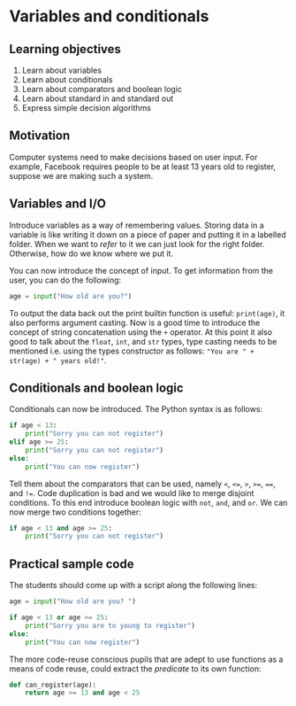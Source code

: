 # Variables and conditionals

## Learning objectives

1. Learn about variables
2. Learn about conditionals
3. Learn about comparators and boolean logic
4. Learn about standard in and standard out
5. Express simple decision algorithms

## Motivation

Computer systems need to make decisions based on user input. For example, Facebook requires people to be at least 13
years old to register, suppose we are making such a system.

## Variables and I/O

Introduce variables as a way of remembering values. Storing data in a variable is like writing it down on a piece of
paper and putting it in a labelled folder. When we want to _refer_ to it we can just look for the right folder.
Otherwise, how do we know where we put it.

You can now introduce the concept of input. To get information from the user, you can do the following:
```python
age = input("How old are you?")
```

To output the data back out the print builtin function is useful: `print(age)`, it also performs argument casting. Now
is a good time to introduce the concept of string concatenation using the `+` operator. At this point it also good to
talk about the `float`, `int`, and `str` types, type casting needs to be mentioned i.e. using the types constructor as
follows: `"You are " + str(age) + " years old!"`.

## Conditionals and boolean logic

Conditionals can now be introduced. The Python syntax is as follows:

```python
if age < 13:
    print("Sorry you can not register")
elif age >= 25:
    print("Sorry you can not register")
else:
    print("You can now register")
```

Tell them about the comparators that can be used, namely `<`, `<=`, `>`, `>=`, `==`, and `!=`. Code duplication is bad
and we would like to merge disjoint conditions. To this end introduce boolean logic with `not`, `and`, and `or`. We can
now merge two conditions together:

```python
if age < 13 and age >= 25:
    print("Sorry you can not register")
```

## Practical sample code

The students should come up with a script along the following lines:

```python
age = input("How old are you? ")

if age < 13 or age >= 25:
    print("Sorry you are to young to register")
else:
    print("You can now register")
```

The more code-reuse conscious pupils that are adept to use functions as a means of code reuse, could extract the
_predicate_ to its own function:
```python
def can_register(age):
    return age >= 13 and age < 25
```
